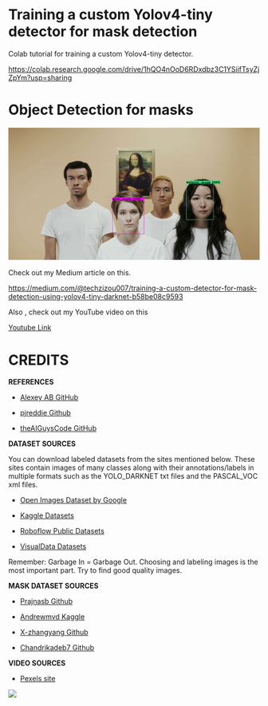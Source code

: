 # Training a custom Yolov4-tiny detector for mask detection


Colab tutorial for training a custom Yolov4-tiny detector.

https://colab.research.google.com/drive/1hQO4nOoD6RDxdbz3C1YSiifTsyZjZpYm?usp=sharing

# Object Detection for masks

![](a.gif)


Check out my Medium article on this.

https://medium.com/@techzizou007/training-a-custom-detector-for-mask-detection-using-yolov4-tiny-darknet-b58be08c9593

Also , check out my YouTube video on this 

[Youtube Link](https://www.youtube.com)



# **CREDITS**

   **REFERENCES**
 
*    [Alexey AB GitHub ](https://github.com/AlexeyAB/darknet)

*    [pjreddie Github ](https://github.com/pjreddie/darknet)

*    [theAIGuysCode GitHub](https://github.com/theAIGuysCode/YOLOv4-Cloud-Tutorial)


   **DATASET SOURCES**

You can download labeled datasets from the sites mentioned below. These sites contain images of many classes along with their annotations/labels in multiple formats such as the YOLO_DARKNET txt files and the PASCAL_VOC xml files.

*   [Open Images Dataset by Google](https://storage.googleapis.com/openimages/web/index.html)

*   [Kaggle Datasets](https://www.kaggle.com/datasets)

*   [Roboflow Public Datasets](https://public.roboflow.com/)

*   [VisualData Datasets](https://www.visualdata.io/discovery)

 Remember:  Garbage In = Garbage Out. Choosing and labeling images is the most important part. Try to find good quality images.


   **MASK DATASET SOURCES**

*   [Prajnasb Github](https://github.com/prajnasb/observations)

*   [Andrewmvd Kaggle](https://www.kaggle.com/andrewmvd/face-mask-detection)

*   [X-zhangyang Github](https://github.com/X-zhangyang/Real-World-Masked-Face-Dataset)

*   [Chandrikadeb7 Github](https://github.com/chandrikadeb7/Face-Mask-Detection)

   **VIDEO SOURCES**
    
*   [Pexels site](https://www.pexels.com/)

![](test2-tiny.gif)
